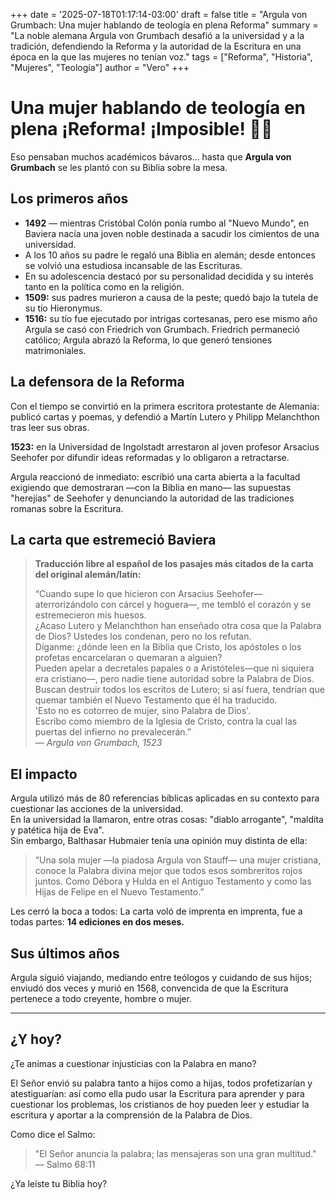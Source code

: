+++
date = '2025-07-18T01:17:14-03:00'
draft = false
title = "Argula von Grumbach: Una mujer hablando de teología en plena Reforma"
summary = "La noble alemana Argula von Grumbach desafió a la universidad y a la tradición, defendiendo la Reforma y la autoridad de la Escritura en una época en la que las mujeres no tenían voz."
tags = ["Reforma", "Historia", "Mujeres", "Teología"]
author = "Vero"
+++

# Una mujer hablando de teología en plena ¡Reforma! ¡Imposible! 🏰📜

Eso pensaban muchos académicos bávaros… hasta que **Argula von Grumbach** se les plantó con su Biblia sobre la mesa.

## Los primeros años

- **1492** — mientras Cristóbal Colón ponía rumbo al "Nuevo Mundo", en Baviera nacía una joven noble destinada a sacudir los cimientos de una universidad.
- A los 10 años su padre le regaló una Biblia en alemán; desde entonces se volvió una estudiosa incansable de las Escrituras.
- En su adolescencia destacó por su personalidad decidida y su interés tanto en la política como en la religión.
- **1509:** sus padres murieron a causa de la peste; quedó bajo la tutela de su tío Hieronymus.
- **1516:** su tío fue ejecutado por intrigas cortesanas, pero ese mismo año Argula se casó con Friedrich von Grumbach. Friedrich permaneció católico; Argula abrazó la Reforma, lo que generó tensiones matrimoniales.

## La defensora de la Reforma

Con el tiempo se convirtió en la primera escritora protestante de Alemania: publicó cartas y poemas, y defendió a Martín Lutero y Philipp Melanchthon tras leer sus obras.

**1523:** en la Universidad de Ingolstadt arrestaron al joven profesor Arsacius Seehofer por difundir ideas reformadas y lo obligaron a retractarse.

Argula reaccionó de inmediato: escribió una carta abierta a la facultad exigiendo que demostraran —con la Biblia en mano— las supuestas "herejías" de Seehofer y denunciando la autoridad de las tradiciones romanas sobre la Escritura.

## La carta que estremeció Baviera

> **Traducción libre al español de los pasajes más citados de la carta del original alemán/latín:**
>
> “Cuando supe lo que hicieron con Arsacius Seehofer—aterrorizándolo con cárcel y hoguera—, me tembló el corazón y se estremecieron mis huesos.  
¿Acaso Lutero y Melanchthon han enseñado otra cosa que la Palabra de Dios? Ustedes los condenan, pero no los refutan.  
Díganme: ¿dónde leen en la Biblia que Cristo, los apóstoles o los profetas encarcelaran o quemaran a alguien?  
Pueden apelar a decretales papales o a Aristóteles—que ni siquiera era cristiano—, pero nadie tiene autoridad sobre la Palabra de Dios.  
Buscan destruir todos los escritos de Lutero; si así fuera, tendrían que quemar también el Nuevo Testamento que él ha traducido.  
'Esto no es cotorreo de mujer, sino Palabra de Dios'.  
Escribo como miembro de la Iglesia de Cristo, contra la cual las puertas del infierno no prevalecerán.”  
— *Argula von Grumbach, 1523*

## El impacto

Argula utilizó más de 80 referencias bíblicas aplicadas en su contexto para cuestionar las acciones de la universidad.  
En la universidad la llamaron, entre otras cosas: "diablo arrogante", "maldita y patética hija de Eva".  
Sin embargo, Balthasar Hubmaier tenía una opinión muy distinta de ella:

> “Una sola mujer —la piadosa Argula von Stauff— una mujer cristiana, conoce la Palabra divina mejor que todos esos sombreritos rojos juntos. Como Débora y Hulda en el Antiguo Testamento y como las Hijas de Felipe en el Nuevo Testamento.”

Les cerró la boca a todos: La carta voló de imprenta en imprenta, fue a todas partes: **14 ediciones en dos meses.**

## Sus últimos años

Argula siguió viajando, mediando entre teólogos y cuidando de sus hijos; enviudó dos veces y murió en 1568, convencida de que la Escritura pertenece a todo creyente, hombre o mujer.

---

## ¿Y hoy?

¿Te animas a cuestionar injusticias con la Palabra en mano?

El Señor envió su palabra tanto a hijos como a hijas, todos profetizarían y atestiguarían: así como ella pudo usar la Escritura para aprender y para cuestionar los problemas, los cristianos de hoy pueden leer y estudiar la escritura y aportar a la comprensión de la Palabra de Dios.

Como dice el Salmo:

> "El Señor anuncia la palabra; las mensajeras son una gran multitud."  
> — Salmo 68:11

¿Ya leíste tu Biblia hoy?
